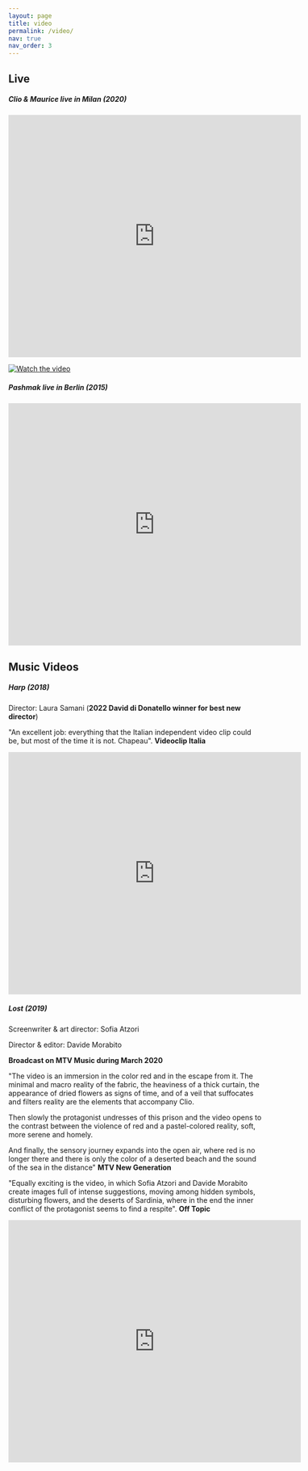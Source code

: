 ```yaml
---
layout: page
title: video
permalink: /video/
nav: true
nav_order: 3
---
```


## __Live__

##### Clio & Maurice live in Milan (2020)

<p><iframe width="580" height="480" src="https://www.youtube.com/embed/NHqgISJTMMk" frameborder="0" allow="autoplay; encrypted-media" allowfullscreen=""></iframe></p>

[![Watch the video](https://img.youtube.com/vi/NHqgISJTMMk/maxresdefault.jpg)](https://youtu.be/NHqgISJTMMk)

##### Pashmak live in Berlin (2015)

<p><iframe width="580" height="480" src="https://www.youtube.com/embed/e4Cz5-pweis" frameborder="0" allow="autoplay; encrypted-media" allowfullscreen=""></iframe></p>


## __Music Videos__

##### Harp (2018)

Director: Laura Samani (__2022 David di Donatello winner for best new director__)

"An excellent job: everything that the Italian independent video clip could be, but most of the time it is not. Chapeau". <b>Videoclip Italia</b>

<p><iframe width="580" height="480" src="https://www.youtube.com/embed/hkIo8ApW5Jo" frameborder="0" allow="autoplay; encrypted-media" allowfullscreen=""></iframe></p>

##### Lost (2019)

Screenwriter & art director: Sofia Atzori

Director & editor: Davide Morabito

__Broadcast on MTV Music during March 2020__

"The video is an immersion in the color red and in the escape from it. The minimal and macro reality of the fabric, the heaviness of a thick curtain, the appearance of dried flowers as signs of time, and of a veil that suffocates and filters reality are the elements that accompany Clio. 

Then slowly the protagonist undresses of this prison and the video opens to the contrast between the violence of red and a pastel-colored reality, soft, more serene and homely.

And finally, the sensory journey expands into the open air, where red is no longer there and there is only the color of a deserted beach and the sound of the sea in the distance" <b>MTV New Generation</b>

"Equally exciting is the video, in which Sofia Atzori and Davide Morabito create images full of intense suggestions, moving among hidden symbols, disturbing flowers, and the deserts of Sardinia, where in the end the inner conflict of the protagonist seems to find a respite". <b>Off Topic</b>

<p><iframe width="580" height="480" src="https://www.youtube.com/embed/N_Sn1xplQkI" frameborder="0" allow="autoplay; encrypted-media" allowfullscreen=""></iframe></p>



















